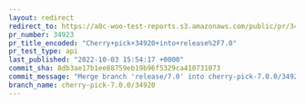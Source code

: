 ```yaml
---
layout: redirect
redirect_to: https://a8c-woo-test-reports.s3.amazonaws.com/public/pr/34923/api/index.html
pr_number: 34923
pr_title_encoded: "Cherry+pick+34920+into+release%2F7.0"
pr_test_type: api
last_published: "2022-10-03 15:54:17 +0000"
commit_sha: 8db3ae17b1ee88759eb19b96f5329ca410731073
commit_message: "Merge branch 'release/7.0' into cherry-pick-7.0.0/34920"
branch_name: cherry-pick-7.0.0/34920
---
```

